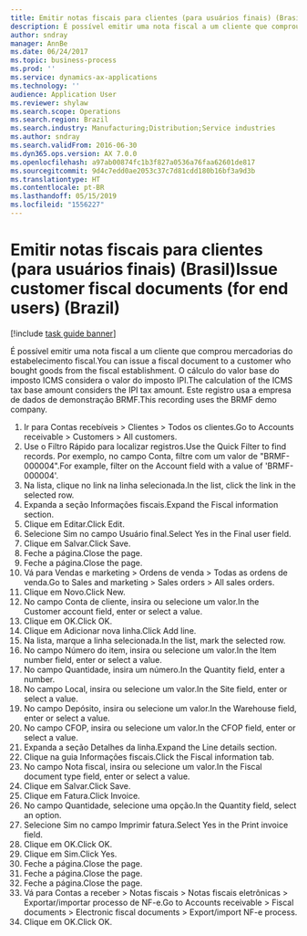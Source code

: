 ```yaml
---
title: Emitir notas fiscais para clientes (para usuários finais) (Brasil)
description: É possível emitir uma nota fiscal a um cliente que comprou mercadorias do estabelecimento fiscal.
author: sndray
manager: AnnBe
ms.date: 06/24/2017
ms.topic: business-process
ms.prod: ''
ms.service: dynamics-ax-applications
ms.technology: ''
audience: Application User
ms.reviewer: shylaw
ms.search.scope: Operations
ms.search.region: Brazil
ms.search.industry: Manufacturing;Distribution;Service industries
ms.author: sndray
ms.search.validFrom: 2016-06-30
ms.dyn365.ops.version: AX 7.0.0
ms.openlocfilehash: a97ab00874fc1b3f827a0536a76faa62601de817
ms.sourcegitcommit: 9d4c7edd0ae2053c37c7d81cdd180b16bf3a9d3b
ms.translationtype: HT
ms.contentlocale: pt-BR
ms.lasthandoff: 05/15/2019
ms.locfileid: "1556227"
---
```

# <a name="issue-customer-fiscal-documents-for-end-users-brazil"></a><span data-ttu-id="b00a0-103">Emitir notas fiscais para clientes (para usuários finais) (Brasil)</span><span class="sxs-lookup"><span data-stu-id="b00a0-103">Issue customer fiscal documents (for end users) (Brazil)</span></span>

[!include [task guide banner](../../includes/task-guide-banner.md)]

<span data-ttu-id="b00a0-104">É possível emitir uma nota fiscal a um cliente que comprou mercadorias do estabelecimento fiscal.</span><span class="sxs-lookup"><span data-stu-id="b00a0-104">You can issue a fiscal document to a customer who bought goods from the fiscal establishment.</span></span> <span data-ttu-id="b00a0-105">O cálculo do valor base do imposto ICMS considera o valor do imposto IPI.</span><span class="sxs-lookup"><span data-stu-id="b00a0-105">The calculation of the ICMS tax base amount considers the IPI tax amount.</span></span> <span data-ttu-id="b00a0-106">Este registro usa a empresa de dados de demonstração BRMF.</span><span class="sxs-lookup"><span data-stu-id="b00a0-106">This recording uses the BRMF demo company.</span></span>

1. <span data-ttu-id="b00a0-107">Ir para Contas recebíveis > Clientes > Todos os clientes.</span><span class="sxs-lookup"><span data-stu-id="b00a0-107">Go to Accounts receivable > Customers > All customers.</span></span>
2. <span data-ttu-id="b00a0-108">Use o Filtro Rápido para localizar registros.</span><span class="sxs-lookup"><span data-stu-id="b00a0-108">Use the Quick Filter to find records.</span></span> <span data-ttu-id="b00a0-109">Por exemplo, no campo Conta, filtre com um valor de "BRMF-000004".</span><span class="sxs-lookup"><span data-stu-id="b00a0-109">For example, filter on the Account field with a value of 'BRMF-000004'.</span></span>
3. <span data-ttu-id="b00a0-110">Na lista, clique no link na linha selecionada.</span><span class="sxs-lookup"><span data-stu-id="b00a0-110">In the list, click the link in the selected row.</span></span>
4. <span data-ttu-id="b00a0-111">Expanda a seção Informações fiscais.</span><span class="sxs-lookup"><span data-stu-id="b00a0-111">Expand the Fiscal information section.</span></span>
5. <span data-ttu-id="b00a0-112">Clique em Editar.</span><span class="sxs-lookup"><span data-stu-id="b00a0-112">Click Edit.</span></span>
6. <span data-ttu-id="b00a0-113">Selecione Sim no campo Usuário final.</span><span class="sxs-lookup"><span data-stu-id="b00a0-113">Select Yes in the Final user field.</span></span>
7. <span data-ttu-id="b00a0-114">Clique em Salvar.</span><span class="sxs-lookup"><span data-stu-id="b00a0-114">Click Save.</span></span>
8. <span data-ttu-id="b00a0-115">Feche a página.</span><span class="sxs-lookup"><span data-stu-id="b00a0-115">Close the page.</span></span>
9. <span data-ttu-id="b00a0-116">Feche a página.</span><span class="sxs-lookup"><span data-stu-id="b00a0-116">Close the page.</span></span>
10. <span data-ttu-id="b00a0-117">Vá para Vendas e marketing > Ordens de venda > Todas as ordens de venda.</span><span class="sxs-lookup"><span data-stu-id="b00a0-117">Go to Sales and marketing > Sales orders > All sales orders.</span></span>
11. <span data-ttu-id="b00a0-118">Clique em Novo.</span><span class="sxs-lookup"><span data-stu-id="b00a0-118">Click New.</span></span>
12. <span data-ttu-id="b00a0-119">No campo Conta de cliente, insira ou selecione um valor.</span><span class="sxs-lookup"><span data-stu-id="b00a0-119">In the Customer account field, enter or select a value.</span></span>
13. <span data-ttu-id="b00a0-120">Clique em OK.</span><span class="sxs-lookup"><span data-stu-id="b00a0-120">Click OK.</span></span>
14. <span data-ttu-id="b00a0-121">Clique em Adicionar nova linha.</span><span class="sxs-lookup"><span data-stu-id="b00a0-121">Click Add line.</span></span>
15. <span data-ttu-id="b00a0-122">Na lista, marque a linha selecionada.</span><span class="sxs-lookup"><span data-stu-id="b00a0-122">In the list, mark the selected row.</span></span>
16. <span data-ttu-id="b00a0-123">No campo Número do item, insira ou selecione um valor.</span><span class="sxs-lookup"><span data-stu-id="b00a0-123">In the Item number field, enter or select a value.</span></span>
17. <span data-ttu-id="b00a0-124">No campo Quantidade, insira um número.</span><span class="sxs-lookup"><span data-stu-id="b00a0-124">In the Quantity field, enter a number.</span></span>
18. <span data-ttu-id="b00a0-125">No campo Local, insira ou selecione um valor.</span><span class="sxs-lookup"><span data-stu-id="b00a0-125">In the Site field, enter or select a value.</span></span>
19. <span data-ttu-id="b00a0-126">No campo Depósito, insira ou selecione um valor.</span><span class="sxs-lookup"><span data-stu-id="b00a0-126">In the Warehouse field, enter or select a value.</span></span>
20. <span data-ttu-id="b00a0-127">No campo CFOP, insira ou selecione um valor.</span><span class="sxs-lookup"><span data-stu-id="b00a0-127">In the CFOP field, enter or select a value.</span></span>
21. <span data-ttu-id="b00a0-128">Expanda a seção Detalhes da linha.</span><span class="sxs-lookup"><span data-stu-id="b00a0-128">Expand the Line details section.</span></span>
22. <span data-ttu-id="b00a0-129">Clique na guia Informações fiscais.</span><span class="sxs-lookup"><span data-stu-id="b00a0-129">Click the Fiscal information tab.</span></span>
23. <span data-ttu-id="b00a0-130">No campo Nota fiscal, insira ou selecione um valor.</span><span class="sxs-lookup"><span data-stu-id="b00a0-130">In the Fiscal document type field, enter or select a value.</span></span>
24. <span data-ttu-id="b00a0-131">Clique em Salvar.</span><span class="sxs-lookup"><span data-stu-id="b00a0-131">Click Save.</span></span>
25. <span data-ttu-id="b00a0-132">Clique em Fatura.</span><span class="sxs-lookup"><span data-stu-id="b00a0-132">Click Invoice.</span></span>
26. <span data-ttu-id="b00a0-133">No campo Quantidade, selecione uma opção.</span><span class="sxs-lookup"><span data-stu-id="b00a0-133">In the Quantity field, select an option.</span></span>
27. <span data-ttu-id="b00a0-134">Selecione Sim no campo Imprimir fatura.</span><span class="sxs-lookup"><span data-stu-id="b00a0-134">Select Yes in the Print invoice field.</span></span>
28. <span data-ttu-id="b00a0-135">Clique em OK.</span><span class="sxs-lookup"><span data-stu-id="b00a0-135">Click OK.</span></span>
29. <span data-ttu-id="b00a0-136">Clique em Sim.</span><span class="sxs-lookup"><span data-stu-id="b00a0-136">Click Yes.</span></span>
30. <span data-ttu-id="b00a0-137">Feche a página.</span><span class="sxs-lookup"><span data-stu-id="b00a0-137">Close the page.</span></span>
31. <span data-ttu-id="b00a0-138">Feche a página.</span><span class="sxs-lookup"><span data-stu-id="b00a0-138">Close the page.</span></span>
32. <span data-ttu-id="b00a0-139">Feche a página.</span><span class="sxs-lookup"><span data-stu-id="b00a0-139">Close the page.</span></span>
33. <span data-ttu-id="b00a0-140">Vá para Contas a receber > Notas fiscais > Notas fiscais eletrônicas > Exportar/importar processo de NF-e.</span><span class="sxs-lookup"><span data-stu-id="b00a0-140">Go to Accounts receivable > Fiscal documents > Electronic fiscal documents > Export/import NF-e process.</span></span>
34. <span data-ttu-id="b00a0-141">Clique em OK.</span><span class="sxs-lookup"><span data-stu-id="b00a0-141">Click OK.</span></span>

